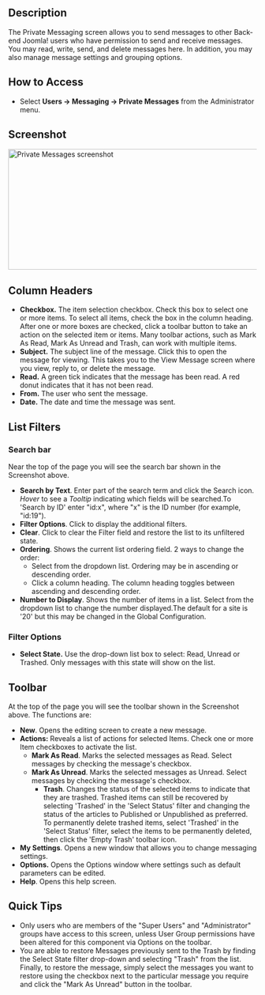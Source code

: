<!-- Filename: Help4.x:Private_Messages / Display title: Private Messages -->

## Description

The Private Messaging screen allows you to send messages to other
Back-end Joomla! users who have permission to send and receive messages.
You may read, write, send, and delete messages here. In addition, you
may also manage message settings and grouping options.

## How to Access

- Select **Users → Messaging → Private Messages** from the
  Administrator menu.

## Screenshot

<img
src="https://docs.joomla.org/images/c/c2/Help-4x-Components-Messaging-Inbox-screen-en.png"
decoding="async" data-file-width="800" data-file-height="244"
width="800" height="244"
alt="Private Messages screenshot" />

## Column Headers

- **Checkbox.** The item selection checkbox. Check this box to select
  one or more items. To select all items, check the box in the column
  heading. After one or more boxes are checked, click a toolbar button
  to take an action on the selected item or items. Many toolbar actions,
  such as Mark As Read, Mark As Unread and Trash, can work with multiple
  items.
- **Subject.** The subject line of the message. Click this to open the
  message for viewing. This takes you to the View
  Message
  screen where you view, reply to, or delete the message.
- **Read.** A green tick indicates that the message has been read. A red
  donut indicates that it has not been read.
- **From.** The user who sent the message.
- **Date.** The date and time the message was sent.

## List Filters

### Search bar

Near the top of the page you will see the search bar shown in the
Screenshot above.

- **Search by Text**. Enter part of the search term and click the Search
  icon. *Hover* to see a *Tooltip* indicating which fields will be
  searched.To 'Search by ID' enter "id:x", where "x" is the ID number
  (for example, "id:19").
- **Filter Options**. Click to display the additional filters.
- **Clear**. Click to clear the Filter field and restore the list to its
  unfiltered state.
- **Ordering**. Shows the current list ordering field. 2 ways to change
  the order:
  - Select from the dropdown list. Ordering may be in ascending or
    descending order.
  - Click a column heading. The column heading toggles between ascending
    and descending order.
- **Number to Display**. Shows the number of items in a list. Select
  from the dropdown list to change the number displayed.The default for
  a site is '20' but this may be changed in the Global Configuration.

### Filter Options

- **Select State.** Use the drop-down list box to select: Read, Unread
  or Trashed. Only messages with this state will show on the list.

## Toolbar

At the top of the page you will see the toolbar shown in the
Screenshot above. The functions are:

- **New**. Opens the editing screen to create a new message.
- **Actions:** Reveals a list of actions for selected Items. Check one
  or more Item checkboxes to activate the list.
  - **Mark As Read**. Marks the selected messages as Read. Select
    messages by checking the message's checkbox.
  - **Mark As Unread**. Marks the selected messages as Unread. Select
    messages by checking the message's checkbox.
    - **Trash**. Changes the status of the selected items to indicate that
  they are trashed. Trashed items can still be recovered by selecting
  'Trashed' in the 'Select Status' filter and changing the status of the
  articles to Published or Unpublished as preferred. To permanently
  delete trashed items, select 'Trashed' in the 'Select Status' filter,
  select the items to be permanently deleted, then click the 'Empty
  Trash' toolbar icon.
- **My Settings**. Opens a new window that allows you to change
  messaging settings.
- **Options.** Opens the Options window where settings such as default
  parameters can be edited.
- **Help**. Opens this help screen.

## Quick Tips

- Only users who are members of the "Super Users" and "Administrator"
  groups have access to this screen, unless User Group permissions have
  been altered for this component via Options on the toolbar.
- You are able to restore Messages previously sent to the Trash by
  finding the Select State filter drop-down and selecting "Trash" from
  the list. Finally, to restore the message, simply select the messages
  you want to restore using the checkbox next to the particular message
  you require and click the "Mark As Unread" button in the toolbar.
